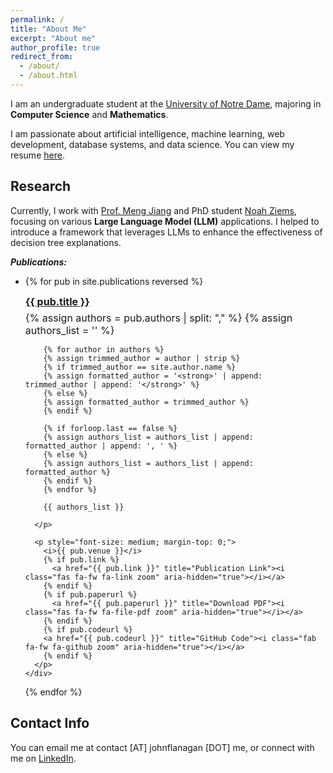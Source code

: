 ```yaml
---
permalink: /
title: "About Me"
excerpt: "About me"
author_profile: true
redirect_from: 
  - /about/
  - /about.html
---
```


I am an undergraduate student at the [University of Notre Dame](https://www.nd.edu), majoring in **Computer Science** and **Mathematics**.

I am passionate about artificial intelligence, machine learning, web development, database systems, and data science. You can view my resume [here]().

Research
-----
Currently, I work with [Prof. Meng Jiang](http://www.meng-jiang.com/) and PhD student [Noah Ziems](https://noahziems.com/), focusing on various **Large Language Model (LLM)** applications. I helped to introduce a framework that leverages LLMs to enhance the effectiveness of decision tree explanations.

_**Publications:**_

- {% for pub in site.publications reversed %}
      <div>
        <a style="font-size: medium; display: block;" href="{{ pub.arxivurl }}"><strong>{{ pub.title }}</strong></a>
        <p style="font-size: medium; margin-top: 6px; margin-bottom: 1px;">
          {% assign authors = pub.authors | split: "," %}
          {% assign authors_list = '' %}
    
          {% for author in authors %}
          {% assign trimmed_author = author | strip %}
          {% if trimmed_author == site.author.name %}
          {% assign formatted_author = '<strong>' | append: trimmed_author | append: '</strong>' %}
          {% else %}
          {% assign formatted_author = trimmed_author %}
          {% endif %}
          
          {% if forloop.last == false %}
          {% assign authors_list = authors_list | append: formatted_author | append: ', ' %}
          {% else %}
          {% assign authors_list = authors_list | append: formatted_author %}
          {% endif %}
          {% endfor %}
          
          {{ authors_list }}
    
        </p>
    
        <p style="font-size: medium; margin-top: 0;">
          <i>{{ pub.venue }}</i> 
          {% if pub.link %}
            <a href="{{ pub.link }}" title="Publication Link"><i class="fas fa-fw fa-link zoom" aria-hidden="true"></i></a>
          {% endif %}
          {% if pub.paperurl %}
            <a href="{{ pub.paperurl }}" title="Download PDF"><i class="fas fa-fw fa-file-pdf zoom" aria-hidden="true"></i></a>
          {% endif %}
          {% if pub.codeurl %}
          <a href="{{ pub.codeurl }}" title="GitHub Code"><i class="fab fa-fw fa-github zoom" aria-hidden="true"></i></a>
          {% endif %}
        </p>
      </div>
    {% endfor %}

Contact Info
------
You can email me at contact [AT] johnflanagan [DOT] me, or connect with me on [LinkedIn](https://www.linkedin.com/in/johnflanag/).
